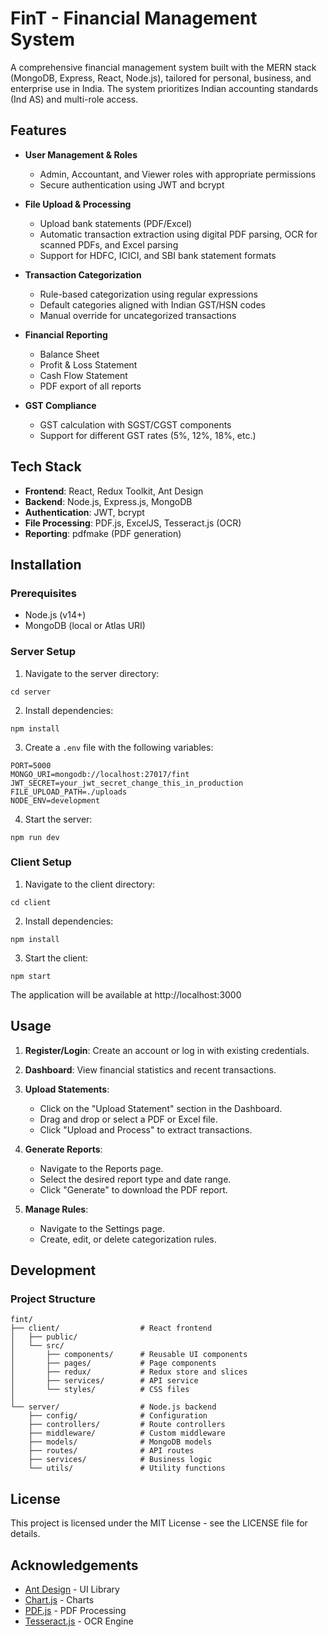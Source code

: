 # FinT - Financial Management System

A comprehensive financial management system built with the MERN stack (MongoDB, Express, React, Node.js), tailored for personal, business, and enterprise use in India. The system prioritizes Indian accounting standards (Ind AS) and multi-role access.

## Features

- **User Management & Roles**
  - Admin, Accountant, and Viewer roles with appropriate permissions
  - Secure authentication using JWT and bcrypt

- **File Upload & Processing**
  - Upload bank statements (PDF/Excel)
  - Automatic transaction extraction using digital PDF parsing, OCR for scanned PDFs, and Excel parsing
  - Support for HDFC, ICICI, and SBI bank statement formats

- **Transaction Categorization**
  - Rule-based categorization using regular expressions
  - Default categories aligned with Indian GST/HSN codes
  - Manual override for uncategorized transactions

- **Financial Reporting**
  - Balance Sheet
  - Profit & Loss Statement
  - Cash Flow Statement
  - PDF export of all reports

- **GST Compliance**
  - GST calculation with SGST/CGST components
  - Support for different GST rates (5%, 12%, 18%, etc.)

## Tech Stack

- **Frontend**: React, Redux Toolkit, Ant Design
- **Backend**: Node.js, Express.js, MongoDB
- **Authentication**: JWT, bcrypt
- **File Processing**: PDF.js, ExcelJS, Tesseract.js (OCR)
- **Reporting**: pdfmake (PDF generation)

## Installation

### Prerequisites

- Node.js (v14+)
- MongoDB (local or Atlas URI)

### Server Setup

1. Navigate to the server directory:
```
cd server
```

2. Install dependencies:
```
npm install
```

3. Create a `.env` file with the following variables:
```
PORT=5000
MONGO_URI=mongodb://localhost:27017/fint
JWT_SECRET=your_jwt_secret_change_this_in_production
FILE_UPLOAD_PATH=./uploads
NODE_ENV=development
```

4. Start the server:
```
npm run dev
```

### Client Setup

1. Navigate to the client directory:
```
cd client
```

2. Install dependencies:
```
npm install
```

3. Start the client:
```
npm start
```

The application will be available at http://localhost:3000

## Usage

1. **Register/Login**: Create an account or log in with existing credentials.

2. **Dashboard**: View financial statistics and recent transactions.

3. **Upload Statements**: 
   - Click on the "Upload Statement" section in the Dashboard.
   - Drag and drop or select a PDF or Excel file.
   - Click "Upload and Process" to extract transactions.

4. **Generate Reports**:
   - Navigate to the Reports page.
   - Select the desired report type and date range.
   - Click "Generate" to download the PDF report.

5. **Manage Rules**:
   - Navigate to the Settings page.
   - Create, edit, or delete categorization rules.

## Development

### Project Structure

```
fint/
├── client/                  # React frontend
│   ├── public/
│   └── src/
│       ├── components/      # Reusable UI components
│       ├── pages/           # Page components
│       ├── redux/           # Redux store and slices
│       ├── services/        # API service
│       └── styles/          # CSS files
│
└── server/                  # Node.js backend
    ├── config/              # Configuration
    ├── controllers/         # Route controllers
    ├── middleware/          # Custom middleware
    ├── models/              # MongoDB models
    ├── routes/              # API routes
    ├── services/            # Business logic
    └── utils/               # Utility functions
```

## License

This project is licensed under the MIT License - see the LICENSE file for details.

## Acknowledgements

- [Ant Design](https://ant.design/) - UI Library
- [Chart.js](https://www.chartjs.org/) - Charts
- [PDF.js](https://mozilla.github.io/pdf.js/) - PDF Processing
- [Tesseract.js](https://tesseract.projectnaptha.com/) - OCR Engine